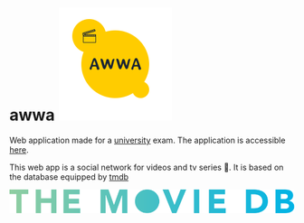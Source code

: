 # awwa ![awwa logo](./src/img/github-readme/logo.png "awwa logo")

Web application made for a [university](http://www.poliba.it/ "PoliBA") exam.
The application is accessible [here](http://awwa.sytes.net "facefilm site").

This web app is a social network for videos and tv series :movie_camera:. It is based on the database equipped by [tmdb](https://www.themoviedb.org/)

![the movie db logo](./src/img/github-readme/tmdb-logo.svg "the movie db logo")